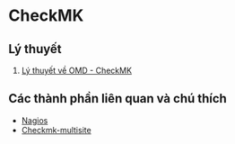 # CheckMK
## Lý thuyết
1. [Lý thuyết về OMD - CheckMK](Ly-thuyet/ckeckmk.md)

## Các thành phần liên quan và chú thích
* [Nagios](Note/Nagios.md)
* [Checkmk-multisite](Note/Multisite.md)